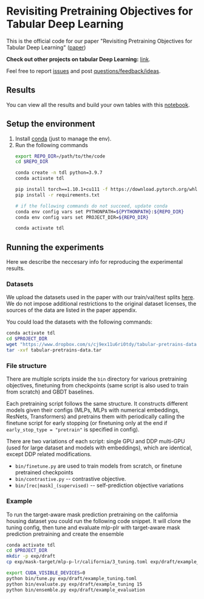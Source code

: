# Revisiting Pretraining Objectives for Tabular Deep Learning
This is the official code for our paper "Revisiting Pretraining Objectives for Tabular Deep Learning" ([paper](https://arxiv.org/abs/2207.03208))

**Check out other projects on tabular Deep Learning:** [link](https://github.com/Yura52/rtdl#papers-and-projects).

Feel free to report [issues](https://github.com/puhsu/tabular-dl-pretrain-objectives/issues) and post [questions/feedback/ideas](https://github.com/puhsu/tabular-dl-pretrain-objectives/discussions).

## Results
You can view all the results and build your own tables with this [notebook](notebooks/Reports.ipynb).

## Setup the environment
1. Install [conda](https://docs.conda.io/en/latest/miniconda.html) (just to manage the env).
2. Run the following commands
    ```bash
    export REPO_DIR=/path/to/the/code
    cd $REPO_DIR

    conda create -n tdl python=3.9.7
    conda activate tdl

    pip install torch==1.10.1+cu111 -f https://download.pytorch.org/whl/torch_stable.html
    pip install -r requirements.txt

    # if the following commands do not succeed, update conda
    conda env config vars set PYTHONPATH=${PYTHONPATH}:${REPO_DIR}
    conda env config vars set PROJECT_DIR=${REPO_DIR}
    
    conda activate tdl
    ```

## Running the experiments

Here we describe the neccesary info for reproducing the experimental results.

### Datasets

We upload the datasets used in the paper with our train/val/test splits [here](https://www.dropbox.com/s/cj9ex11u6ri0tdy/tabular-pretrains-data.tar?dl=1). We do not impose additional restrictions to the original dataset licenses, the sources of the data are listed in the paper appendix.

You could load the datasets with the following commands:

``` bash
conda activate tdl
cd $PROJECT_DIR
wget "https://www.dropbox.com/s/cj9ex11u6ri0tdy/tabular-pretrains-data.tar?dl=1" -O tabular-pretrains-data.tar
tar -xvf tabular-pretrains-data.tar
```

### File structure

There are multiple scripts inside the `bin` directory for various pretraining objectives, finetuning from checkpoints (same script is also used to train from scratch) and GBDT baselines.

Each pretraining script follows the same structure. It constructs different models given their configs (MLPs, MLPs with numerical embeddings, ResNets, Transformers) and pretrains them with periodically calling the finetune script for early stopping (or finetuning only at the end if `early_stop_type = "pretrain"` is specified in config).

There are two variations of each script: single GPU and DDP multi-GPU (used for large dataset and models with embeddings), which are identical, except DDP related modifications. 

- `bin/finetune.py` are used to train models from scratch, or finetune pretrained checkpoints
- `bin/contrastive.py` -- contrastive objective.
- `bin/[rec|mask]_(supervised)` -- self-prediction objective variations

### Example
To run the target-aware mask prediction pretraining on the california housing dataset you could run the following code snippet. It will clone the tuning config, then tune and evaluate mlp-plr with target-aware mask prediction pretraining and create the ensemble

``` bash
conda activate tdl
cd $PROJECT_DIR
mkdir -p exp/draft
cp exp/mask-target/mlp-p-lr/california/3_tuning.toml exp/draft/example_tuning.toml

export CUDA_VISIBLE_DEVICES=0
python bin/tune.py exp/draft/example_tuning.toml
python bin/evaluate.py exp/draft/example_tuning 15
python bin/ensemble.py exp/draft/example_evaluation
```

